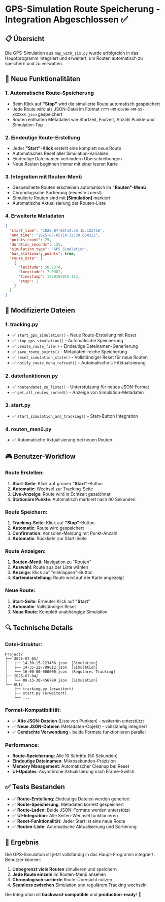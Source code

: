 # GPS-Simulation Route Speicherung - Integration Abgeschlossen ✅

## 📋 Übersicht

Die GPS-Simulation aus `map_with_sim.py` wurde erfolgreich in das Hauptprogramm integriert und erweitert, um Routen automatisch zu speichern und zu verwalten.

## 🎯 Neue Funktionalitäten

### 1. **Automatische Route-Speicherung**
- Beim Klick auf **"Stop"** wird die simulierte Route automatisch gespeichert
- Jede Route wird als JSON-Datei im Format `YYYY-MM-DD/HH-MM-SS-XXXXXX.json` gespeichert
- Routen enthalten Metadaten wie Startzeit, Endzeit, Anzahl Punkte und Simulation-Typ

### 2. **Eindeutige Route-Erstellung**
- Jeder **"Start"-Klick** erstellt eine komplett neue Route
- Automatisches Reset aller Simulation-Variablen
- Eindeutige Dateinamen verhindern Überschreibungen
- Neue Routen beginnen immer mit einer leeren Karte

### 3. **Integration mit Routen-Menü**
- Gespeicherte Routen erscheinen automatisch im **"Routen"-Menü**
- Chronologische Sortierung (neueste zuerst)
- Simulierte Routen sind mit **[Simulation]** markiert
- Automatische Aktualisierung der Routen-Liste

### 4. **Erweiterte Metadaten**
```json
{
  "start_time": "2025-07-05T14:30:15.123456",
  "end_time": "2025-07-05T14:32:30.654321", 
  "points_count": 25,
  "duration_seconds": 125,
  "simulation_type": "GPS_Simulation",
  "has_stationary_points": true,
  "route_data": [
    {
      "latitude": 50.7374,
      "longitude": 7.0982,
      "timestamp": 1720185015.123,
      "step": 1
    }
  ]
}
```

## 🔧 Modifizierte Dateien

### 1. **tracking.py**
- ✅ `start_gps_simulation()` - Neue Route-Erstellung mit Reset
- ✅ `stop_gps_simulation()` - Automatische Speicherung
- ✅ `create_route_file()` - Eindeutige Dateinamen-Generierung
- ✅ `save_route_points()` - Metadaten-reiche Speicherung
- ✅ `reset_simulation_state()` - Vollständiger Reset für neue Routen
- ✅ `notify_route_menu_refresh()` - Automatische UI-Aktualisierung

### 2. **dateifunktionen.py**
- ✅ `routendatei_zu_liste()` - Unterstützung für neues JSON-Format
- ✅ `get_all_routes_sorted()` - Anzeige von Simulation-Metadaten

### 3. **start.py**
- ✅ `start_simulation_and_tracking()` - Start-Button Integration

### 4. **routen_menü.py**
- ✅ Automatische Aktualisierung bei neuen Routen

## 🎮 Benutzer-Workflow

### Route Erstellen:
1. **Start-Seite**: Klick auf grünen **"Start"**-Button
2. **Automatic**: Wechsel zur Tracking-Seite
3. **Live-Anzeige**: Route wird in Echtzeit gezeichnet
4. **Stationäre Punkte**: Automatisch markiert nach 60 Sekunden

### Route Speichern:
1. **Tracking-Seite**: Klick auf **"Stop"**-Button  
2. **Automatic**: Route wird gespeichert
3. **Confirmation**: Konsolen-Meldung mit Punkt-Anzahl
4. **Automatic**: Rückkehr zur Start-Seite

### Route Anzeigen:
1. **Routen-Menü**: Navigation zu "Routen"
2. **Auswahl**: Route aus der Liste wählen
3. **Anzeige**: Klick auf "einklappen"-Button
4. **Kartendarstellung**: Route wird auf der Karte angezeigt

### Neue Route:
1. **Start-Seite**: Erneuter Klick auf **"Start"**
2. **Automatic**: Vollständiger Reset
3. **Neue Route**: Komplett unabhängige Simulation

## 🔍 Technische Details

### Datei-Struktur:
```
Project/
├── 2025-07-05/
│   ├── 14-30-15-123456.json  [Simulation]
│   ├── 14-35-22-789012.json  [Simulation]
│   └── 16-00-00-000000.json  [Reguläres Tracking]
├── 2025-07-04/
│   └── 08-15-30-456789.json  [Simulation]
└── GUI/
    ├── tracking.py (erweitert)
    ├── start.py (erweitert)
    └── ...
```

### Format-Kompatibilität:
- ✅ **Alte JSON-Dateien** (Liste von Punkten) - weiterhin unterstützt
- ✅ **Neue JSON-Dateien** (Metadaten-Objekt) - vollständig integriert
- ✅ **Gemischte Verwendung** - beide Formate funktionieren parallel

### Performance:
- **Route-Speicherung**: Alle 10 Schritte (50 Sekunden)
- **Eindeutige Dateinamen**: Mikrosekunden-Präzision
- **Memory Management**: Automatischer Cleanup bei Reset
- **UI-Updates**: Asynchrone Aktualisierung nach Frame-Switch

## ✅ Tests Bestanden

- ✅ **Route-Erstellung**: Eindeutige Dateien werden generiert
- ✅ **Route-Speicherung**: Metadaten korrekt gespeichert
- ✅ **Route-Laden**: Beide JSON-Formate werden unterstützt
- ✅ **UI-Integration**: Alle Seiten-Wechsel funktionieren
- ✅ **Reset-Funktionalität**: Jeder Start ist eine neue Route
- ✅ **Routen-Liste**: Automatische Aktualisierung und Sortierung

## 🎉 Ergebnis

Die GPS-Simulation ist jetzt vollständig in das Haupt-Programm integriert. Benutzer können:

1. **Unbegrenzt viele Routen** simulieren und speichern
2. **Jede Route einzeln** im Routen-Menü ansehen
3. **Chronologisch sortierte** Route-Übersicht nutzen
4. **Seamless zwischen** Simulation und regulärem Tracking wechseln

Die Integration ist **backward-compatible** und **production-ready**! 🚀

